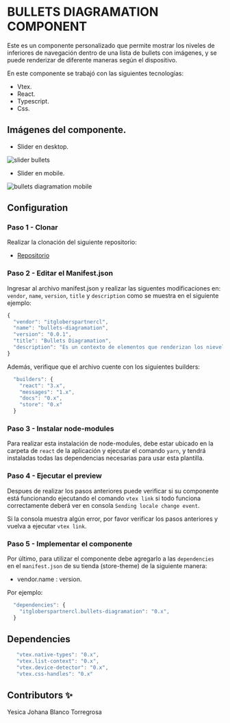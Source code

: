 # BULLETS DIAGRAMATION COMPONENT

Este es un componente personalizado que permite mostrar los niveles de inferiores de navegación dentro de una lista de bullets con imágenes, y se puede renderizar de diferente maneras según el dispositivo.

En este componente se trabajó con las siguientes tecnologías:

- Vtex.
- React.
- Typescript.
- Css.

## Imágenes del componente.

- Slider en desktop.

![slider bullets](https://user-images.githubusercontent.com/87024446/219830339-88600adb-b00e-4498-b925-964f9564c453.JPG)

- Slider en mobile.

![bullets diagramation mobile](https://user-images.githubusercontent.com/87024446/219830343-e45b24de-b612-4eb9-bf99-fdc5a3e1470d.JPG)

## Configuration 

### Paso 1 - Clonar

Realizar la clonación del siguiente repositorio:
- [Repositorio](https://github.com/Yesiblato/itgloberspartnercl-bullets-diagramation)

### Paso 2 - Editar el Manifest.json 

Ingresar al archivo manifest.json y realizar las siguentes modificaciones en: `vendor`, `name`, `version`, `title` y `description`
como se muestra en el siguiente ejemplo: 

```js
{
  "vendor": "itgloberspartnercl",
  "name": "bullets-diagramation",
  "version": "0.0.1",
  "title": "Bullets Diagramation",
  "description": "Es un contexto de elementos que renderizan los nieveles inferiores de la navegación dentro de una lista de bullets con imagenes.",
}
```
Además, verifique que el archivo cuente con los siguientes builders: 

```js
  "builders": {
    "react": "3.x",
    "messages": "1.x",
    "docs": "0.x",
    "store": "0.x"
  }
```
### Paso 3 - Instalar node-modules

Para realizar esta instalación de node-modules, debe estar ubicado en la carpeta de `react` de la aplicación y ejecutar el comando `yarn`, y tendrá instaladas todas las dependencias necesarias para usar esta plantilla.

### Paso 4 - Ejecutar el preview

Despues de realizar los pasos anteriores puede verificar si su componente está funcionando ejecutando el comando `vtex link` si todo funciona correctamente deberá ver en consola `Sending locale change event`.

Si la consola muestra algún error, por favor verificar los pasos anteriores y vuelva a ejecutar `vtex link`.

### Paso 5 - Implementar el componente

Por último, para utilizar el componente debe agregarlo a las `dependencies` en el `manifest.json` de su tienda (store-theme) de la siguiente manera:

- vendor.name : version. 

Por ejemplo: 
```js
  "dependencies": {
    "itgloberspartnercl.bullets-diagramation": "0.x",
  }
```

## Dependencies
```js
   "vtex.native-types": "0.x",
   "vtex.list-context": "0.x",
   "vtex.device-detector": "0.x",
   "vtex.css-handles": "0.x"
```
## Contributors ✨

Yesica Johana Blanco Torregrosa

